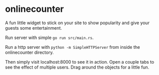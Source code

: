 # onlinecounter

A fun little widget to stick on your site to show popularity and give your guests some entertainment.

Run server with simple `go run src/main.rs`.

Run a http server with `python -m SimpleHTTPServer` from inside the onlinecounter directory.

Then simply visit localhost:8000 to see it in action. Open a couple tabs to see the effect of multiple users. Drag around the objects for a little fun.
